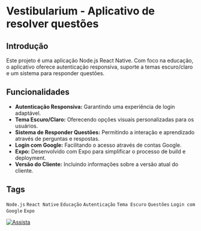 # Vestibularium - Aplicativo de resolver questões

## Introdução
Este projeto é uma aplicação Node.js React Native. Com foco na educação, o aplicativo oferece autenticação responsiva, suporte a temas escuro/claro e um sistema para responder questões.

## Funcionalidades
- **Autenticação Responsiva:** Garantindo uma experiência de login adaptável.
- **Tema Escuro/Claro:** Oferecendo opções visuais personalizadas para os usuários.
- **Sistema de Responder Questões:** Permitindo a interação e aprendizado através de perguntas e respostas.
- **Login com Google:** Facilitando o acesso através de contas Google.
- **Expo:** Desenvolvido com Expo para simplificar o processo de build e deployment.
- **Versão do Cliente:** Incluindo informações sobre a versão atual do cliente.

## Tags
`Node.js` `React Native` `Educação` `Autenticação` `Tema Escuro` `Questões` `Login com Google` `Expo`

[![Assista](https://img.youtube.com/vi/la43_lrmcOs/maxresdefault.jpg)]([https://youtu.be/la43_lrmcOs](https://youtu.be/la43_lrmcOs))

